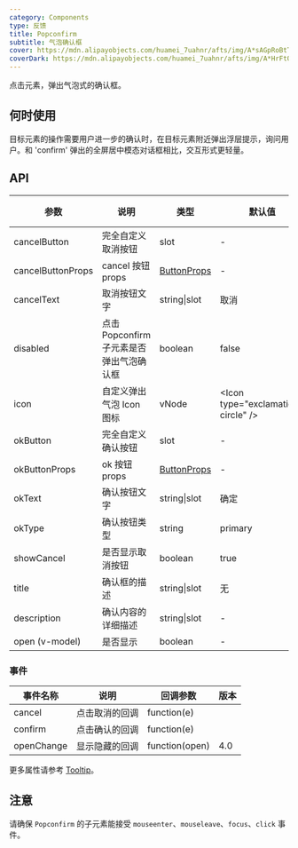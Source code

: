 ```yaml
---
category: Components
type: 反馈
title: Popconfirm
subtitle: 气泡确认框
cover: https://mdn.alipayobjects.com/huamei_7uahnr/afts/img/A*sAGpRoBtTXcAAAAAAAAAAAAADrJ8AQ/original
coverDark: https://mdn.alipayobjects.com/huamei_7uahnr/afts/img/A*HrFtQ6jJJFQAAAAAAAAAAAAADrJ8AQ/original
---
```


点击元素，弹出气泡式的确认框。

## 何时使用

目标元素的操作需要用户进一步的确认时，在目标元素附近弹出浮层提示，询问用户。和 'confirm' 弹出的全屏居中模态对话框相比，交互形式更轻量。

## API

| 参数 | 说明 | 类型 | 默认值 | 版本 |
| --- | --- | --- | --- | --- |
| cancelButton | 完全自定义取消按钮 | slot | - | 3.0 |
| cancelButtonProps | cancel 按钮 props | [ButtonProps](/components/button/#api) | - |  |
| cancelText | 取消按钮文字 | string\|slot | 取消 |  |
| disabled | 点击 Popconfirm 子元素是否弹出气泡确认框 | boolean | false |  |
| icon | 自定义弹出气泡 Icon 图标 | vNode | &lt;Icon type="exclamation-circle" /> |  |
| okButton | 完全自定义确认按钮 | slot | - | 3.0 |
| okButtonProps | ok 按钮 props | [ButtonProps](/components/button/#api) | - |  |
| okText | 确认按钮文字 | string\|slot | 确定 |  |
| okType | 确认按钮类型 | string | primary |  |
| showCancel | 是否显示取消按钮 | boolean | true | 3.0 |
| title | 确认框的描述 | string\|slot | 无 |  |
| description | 确认内容的详细描述 | string\|slot | - | 4.0 |
| open (v-model) | 是否显示 | boolean | - | 4.0 |

### 事件

| 事件名称   | 说明           | 回调参数       | 版本 |
| ---------- | -------------- | -------------- | ---- |
| cancel     | 点击取消的回调 | function(e)    |      |
| confirm    | 点击确认的回调 | function(e)    |      |
| openChange | 显示隐藏的回调 | function(open) | 4.0  |

更多属性请参考 [Tooltip](/components/tooltip-cn/#api)。

## 注意

请确保 `Popconfirm` 的子元素能接受 `mouseenter`、`mouseleave`、`focus`、`click` 事件。

